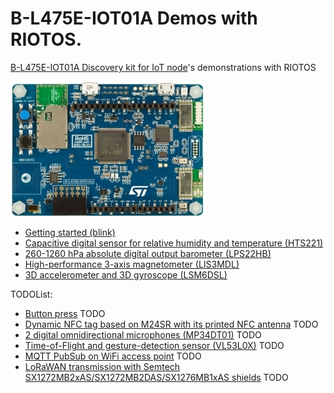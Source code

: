 # B-L475E-IOT01A Demos with RIOTOS.

[B-L475E-IOT01A Discovery kit for IoT node](https://www.st.com/en/evaluation-tools/b-l475e-iot01a.html)'s demonstrations with RIOTOS

![b-l475e-iot01a](./images/b-l475e-iot01a.jpg)

* [Getting started (blink)](./blink/README.md)
* [Capacitive digital sensor for relative humidity and temperature (HTS221)](./hts221/README.md)
* [260-1260 hPa absolute digital output barometer (LPS22HB)](./lps22hb/README.md)
* [High-performance 3-axis magnetometer (LIS3MDL)](./lis3mdl/README.md)
* [3D accelerometer and 3D gyroscope (LSM6DSL)](./lsm6dsl/README.md)

TODOList:
* [Button press](./button/README.md) TODO
* [Dynamic NFC tag based on M24SR with its printed NFC antenna](./m24sr/README.md) TODO
* [2 digital omnidirectional microphones (MP34DT01)](./mp24dt01/README.md) TODO
* [Time-of-Flight and gesture-detection sensor (VL53L0X)](./vl53l0x/README.md) TODO
* [MQTT PubSub on WiFi access point](./mqtt/README.md) TODO
* [LoRaWAN transmission with Semtech SX1272MB2xAS/SX1272MB2DAS/SX1276MB1xAS shields](./lorawan/README.md) TODO